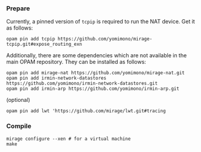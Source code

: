 ### Prepare

Currently, a pinned version of `tcpip` is required to run the NAT device.  Get it as follows:

```
opam pin add tcpip https://github.com/yomimono/mirage-tcpip.git#expose_routing_exn
```

Additionally, there are some dependencies which are not available in the main OPAM repository.  They can be installed as follows:

```
opam pin add mirage-nat https://github.com/yomimono/mirage-nat.git
opam pin add irmin-network-datastores https://github.com/yomimono/irmin-network-datastores.git
opam pin add irmin-arp https://github.com/yomimono/irmin-arp.git
```

(optional)
```
opam pin add lwt 'https://github.com/mirage/lwt.git#tracing
```

### Compile

```
mirage configure --xen # for a virtual machine
make
```
